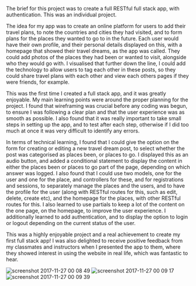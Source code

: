 The brief for this project was to create a full RESTful full stack app, with authentication. This was an individual project.

The idea for my app was to create an online platform for users to add their travel plans, to note the countries and cities they had visited, and to form plans for the places they wanted to go to in the future. Each user would have their own profile, and their personal details displayed on this, with a homepage that showed their travel dreams, as the app was called. They could add photos of the places they had been or wanted to visit, alongside who they would go with. I visualised that further down the line, I could add the technology to allow users to tag each other in these posts, so they could share travel plans with each other and view each others pages if they were friends, for example.

This was the first time I created a full stack app, and it was greatly enjoyable. My main learning points were around the proper planning for the project. I found that wireframing was crucial before any coding was begun, to ensure I was following a clear plan and that the user experience was as smooth as possible. I also found that it was really important to take small steps in setting up the app, and to test after each step, otherwise if I did too much at once it was very difficult to identify any errors.  

In terms of technical learning, I found that I could give the option on the form for creating or editing a new travel dream post, to select whether the post was categorised as places been, or places to go. I displayed this as an audio button, and added a conditional statement to display the content in either the places been or places to go part of the page, depending on which answer was logged. I also found that I could use two models, one for the user and one for the place, and controllers for these, and for registrations and sessions, to separately manage the places and the users, and to have the profile for the user (along with RESTful routes for this, such as edit, delete, create etc), and the homepage for the places, with other RESTful routes for this. I also learned to use partials to keep a lot of the content on the one page, on the homepage, to improve the user experience. I additionally learned to add authentication, and to display the option to login or logout depending on the current status of the user.

This was a highly enjoyable project and a real achievement to create my first full stack app! I was also delighted to receive positive feedback from my classmates and instructors when I presented the app to them, where they showed interest in using the website in real life, which was fantastic to hear.

![screenshot 2017-11-27 00 08 49](https://user-images.githubusercontent.com/31046466/33245993-613abe78-d307-11e7-90c4-cdd982ef7650.png)
![screenshot 2017-11-27 00 09 17](https://user-images.githubusercontent.com/31046466/33245995-628c72d0-d307-11e7-8d1d-9700ef162890.png)
![screenshot 2017-11-27 00 09 39](https://user-images.githubusercontent.com/31046466/33245996-63fcc318-d307-11e7-8796-d2950e5d45d8.png)
